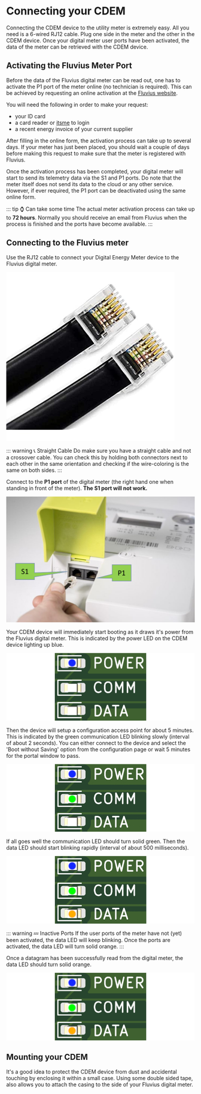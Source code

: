 # Connecting your CDEM

Connecting the CDEM device to the utility meter is extremely easy. All you need is a 6-wired RJ12 cable. Plug one side in the meter and the other in the CDEM device. Once your digital meter user ports have been activated, the data of the meter can be retrieved with the CDEM device.

<!-- TODO - Image of a connected cdem device here -->

## Activating the Fluvius Meter Port

Before the data of the Fluvius digital meter can be read out, one has to activate the P1 port of the meter online (no technician is required). This can be achieved by requesting an online activation at the [Fluvius website](https://www.fluvius.be/nl/thema/meters-en-meterstanden/activeer-desactiveer-je-gebruikerspoorten).

You will need the following in order to make your request:

* your ID card
* a card reader or [itsme](https://www.itsme.be/) to login
* a recent energy invoice of your current supplier

After filling in the online form, the activation process can take up to several days. If your meter has just been placed, you should wait a couple of days before making this request to make sure that the meter is registered with Fluvius.

Once the activation process has been completed, your digital meter will start to send its telemetry data via the S1 and P1 ports. Do note that the meter itself does not send its data to the cloud or any other service. However, if ever required, the P1 port can be deactivated using the same online form.

::: tip ⌚ Can take some time
The actual meter activation process can take up to **72 hours**. Normally you should receive an email from Fluvius when the process is finished and the ports have become available.
:::

## Connecting to the Fluvius meter

Use the RJ12 cable to connect your Digital Energy Meter device to the Fluvius digital meter.

![RJ12](./images/rj12.jpg)

::: warning 📞 Straight Cable
Do make sure you have a straight cable and not a crossover cable. You can check this by holding both connectors next to each other in the same orientation and checking if the wire-coloring is the same on both sides.
:::

Connect to the **P1 port** of the digital meter (the right hand one when standing in front of the meter). **The S1 port will not work.**

![image](./images/digital_meter.png)

Your CDEM device will immediately start booting as it draws it's power from the Fluvius digital meter. This is indicated by the power LED on the CDEM device lighting up blue.

![CDEM Powered](./images/powered_cdem.png)

<!-- TODO - Remark on status leds when everything is ok ? -->

Then the device will setup a configuration access point for about 5 minutes. This is indicated by the green communication LED blinking slowly (interval of about 2 seconds). You can either connect to the device and select the 'Boot without Saving' option from the configuration page or wait 5 minutes for the portal window to pass.

![CDEM Captive Portal](./images/captive_portal.gif)

If all goes well the communication LED should turn solid green. Then the data LED should start blinking rapidly (interval of about 500 milliseconds).

![Awaiting Meter Data](./images/meter_timeout.gif)

::: warning 💤 Inactive Ports
If the user ports of the meter have not (yet) been activated, the data LED will keep blinking. Once the ports are activated, the data LED will turn solid orange.
:::

Once a datagram has been successfully read from the digital meter, the data LED should turn solid orange.

![CDEM All Ok](./images/cdem_all_ok.png)

## Mounting your CDEM

It's a good idea to protect the CDEM device from dust and accidental touching by enclosing it within a small case. Using some double sided tape, also allows you to attach the casing to the side of your Fluvius digital meter.

<!-- TODO - Full setup photo -->

<!-- TODO - Add casing here ? -->

